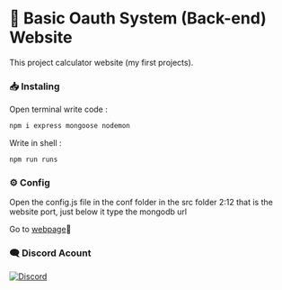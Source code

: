# 👋 Basic Oauth System (Back-end) Website
This project calculator website (my first projects).

### 📥 Instaling

Open terminal write code : 
```bash
npm i express mongoose nodemon
```
Write in shell :

```js
npm run runs
```
### ⚙️ Config  
Open the config.js file in the conf folder in the src folder 2:12 that is the website port, just below it type the mongodb url

Go to [webpage](http://localhost:3000/)💚

### 🗨️ Discord Acount 

[![Discord](https://lanyard.cnrad.dev/api/1085964318853566524)](https://discord.com/users/1085964318853566524)
